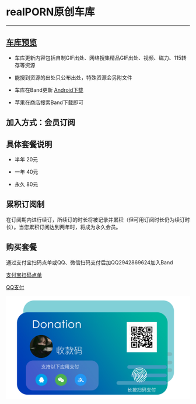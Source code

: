 realPORN原创车库
===

-----
[车库预览](https://github.com/yhfnazi/yhfnazi-gif/blob/master/%E8%BD%A6%E5%BA%93%E9%A2%84%E8%A7%88.png)
---

* 车库更新内容包括自制GIF出处、网络搜集精品GIF出处、视频、磁力、115转存等资源  

* 能搜到资源的出处只公布出处，特殊资源会另附文件  

* 车库在Band更新
[Android下载](https://www.lanzous.com/i2iebza)

* 苹果在商店搜索Band下载即可

加入方式：会员订阅
--


具体套餐说明
--

* 半年 20元

* 一年 40元

* 永久 80元

累积订阅制
--

在订阅期内进行续订，所续订的时长将被记录并累积（但可用订阅时长仍为续订时长）。当您累积订阅达到两年时，将成为永久会员。

购买套餐
--

通过支付宝扫码点单或QQ、微信扫码支付后加QQ2942869624加入Band

[支付宝扫码点单](https://qr.alipay.com/00c06698fscpphlf6fb9w34)

[QQ支付](https://i.qianbao.qq.com/wallet/sqrcode.htm?m=tenpay&f=wallet&a=1&ac=CAEQ4uCJ5QIYmuDo8gU%3D_xxx_sign&u=748843106&n=Norman+%E2%80%A2+Mises)

![支付宝·微信·QQ支付](三合一支付.png)
